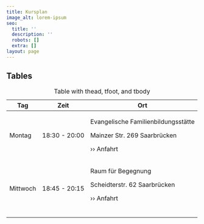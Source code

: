 ```yaml
---
title: Kursplan
image_alt: lorem-ipsum
seo:
  title: ''
  description: ''
  robots: []
  extra: []
layout: page
---
```

## Tables

<div class="responsive-table">
  <table>
      <caption>Table with thead, tfoot, and tbody</caption>
    <thead>
      <tr>
        <th>Tag</th>
        <th>Zeit</th>
        <th>Ort</th>
      </tr>
    </thead>
    <tbody>
      <tr>
        <td>Montag</td>
        <td>18:30 - 20:00</td>
        <td><p>Evangelische Familienbildungsstätte</p><p>Mainzer Str. 269 Saarbrücken</p><p>›› Anfahrt</p></td>
      </tr>
      <tr>
        <td>Mittwoch</td>
        <td>18:45 - 20:15</td>
        <td><p>Raum für Begegnung</p><p>Scheidterstr. 62 Saarbrücken</p><p>›› Anfahrt</p>​</td>
      </tr>
    </tbody>
    <tfoot>
    </tfoot>
  </table>
</div>